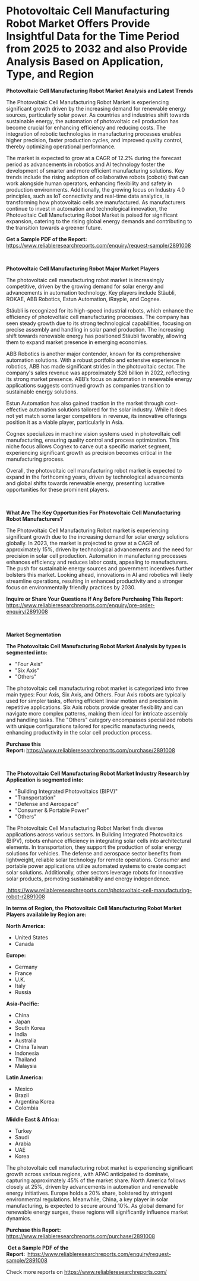 <p><h1>Photovoltaic Cell Manufacturing Robot Market Offers Provide Insightful Data for the Time Period from 2025 to 2032 and also Provide Analysis Based on Application, Type, and Region</h1></p><p><strong>Photovoltaic Cell Manufacturing Robot Market Analysis and Latest Trends</strong></p>
<p><p>The Photovoltaic Cell Manufacturing Robot Market is experiencing significant growth driven by the increasing demand for renewable energy sources, particularly solar power. As countries and industries shift towards sustainable energy, the automation of photovoltaic cell production has become crucial for enhancing efficiency and reducing costs. The integration of robotic technologies in manufacturing processes enables higher precision, faster production cycles, and improved quality control, thereby optimizing operational performance.</p><p>The market is expected to grow at a CAGR of 12.2% during the forecast period as advancements in robotics and AI technology foster the development of smarter and more efficient manufacturing solutions. Key trends include the rising adoption of collaborative robots (cobots) that can work alongside human operators, enhancing flexibility and safety in production environments. Additionally, the growing focus on Industry 4.0 principles, such as IoT connectivity and real-time data analytics, is transforming how photovoltaic cells are manufactured. As manufacturers continue to invest in automation and technological innovation, the Photovoltaic Cell Manufacturing Robot Market is poised for significant expansion, catering to the rising global energy demands and contributing to the transition towards a greener future.</p></p>
<p><strong>Get a Sample PDF of the Report:&nbsp;</strong> <a href="https://www.reliableresearchreports.com/enquiry/request-sample/2891008?utm_campaign=2203&utm_medium=2&utm_source=Github&utm_content=ia&utm_term=14032025&utm_id=photovoltaic-cell-manufacturing-robot">https://www.reliableresearchreports.com/enquiry/request-sample/2891008</a></p>
<p>&nbsp;</p>
<p><strong>Photovoltaic Cell Manufacturing Robot Major Market Players</strong></p>
<p><p>The photovoltaic cell manufacturing robot market is increasingly competitive, driven by the growing demand for solar energy and advancements in automation technology. Key players include Stäubli, ROKAE, ABB Robotics, Estun Automation, iRayple, and Cognex.</p><p>Stäubli is recognized for its high-speed industrial robots, which enhance the efficiency of photovoltaic cell manufacturing processes. The company has seen steady growth due to its strong technological capabilities, focusing on precise assembly and handling in solar panel production. The increasing shift towards renewable energy has positioned Stäubli favorably, allowing them to expand market presence in emerging economies.</p><p>ABB Robotics is another major contender, known for its comprehensive automation solutions. With a robust portfolio and extensive experience in robotics, ABB has made significant strides in the photovoltaic sector. The company's sales revenue was approximately $26 billion in 2022, reflecting its strong market presence. ABB’s focus on automation in renewable energy applications suggests continued growth as companies transition to sustainable energy solutions.</p><p>Estun Automation has also gained traction in the market through cost-effective automation solutions tailored for the solar industry. While it does not yet match some larger competitors in revenue, its innovative offerings position it as a viable player, particularly in Asia.</p><p>Cognex specializes in machine vision systems used in photovoltaic cell manufacturing, ensuring quality control and process optimization. This niche focus allows Cognex to carve out a specific market segment, experiencing significant growth as precision becomes critical in the manufacturing process.</p><p>Overall, the photovoltaic cell manufacturing robot market is expected to expand in the forthcoming years, driven by technological advancements and global shifts towards renewable energy, presenting lucrative opportunities for these prominent players.</p></p>
<p>&nbsp;</p>
<p><strong>What Are The Key Opportunities For Photovoltaic Cell Manufacturing Robot Manufacturers?</strong></p>
<p><p>The Photovoltaic Cell Manufacturing Robot market is experiencing significant growth due to the increasing demand for solar energy solutions globally. In 2023, the market is projected to grow at a CAGR of approximately 15%, driven by technological advancements and the need for precision in solar cell production. Automation in manufacturing processes enhances efficiency and reduces labor costs, appealing to manufacturers. The push for sustainable energy sources and government incentives further bolsters this market. Looking ahead, innovations in AI and robotics will likely streamline operations, resulting in enhanced productivity and a stronger focus on environmentally friendly practices by 2030.</p></p>
<p><strong>Inquire or Share Your Questions If Any Before Purchasing This Report:</strong> <a href="https://www.reliableresearchreports.com/enquiry/pre-order-enquiry/2891008?utm_campaign=2203&utm_medium=2&utm_source=Github&utm_content=ia&utm_term=14032025&utm_id=photovoltaic-cell-manufacturing-robot">https://www.reliableresearchreports.com/enquiry/pre-order-enquiry/2891008</a></p>
<p>&nbsp;</p>
<p><strong>Market Segmentation</strong></p>
<p><strong>The Photovoltaic Cell Manufacturing Robot Market Analysis by types is segmented into:</strong></p>
<p><ul><li>"Four Axis"</li><li>"Six Axis"</li><li>"Others"</li></ul></p>
<p><p>The photovoltaic cell manufacturing robot market is categorized into three main types: Four Axis, Six Axis, and Others. Four Axis robots are typically used for simpler tasks, offering efficient linear motion and precision in repetitive applications. Six Axis robots provide greater flexibility and can navigate more complex patterns, making them ideal for intricate assembly and handling tasks. The "Others" category encompasses specialized robots with unique configurations tailored for specific manufacturing needs, enhancing productivity in the solar cell production process.</p></p>
<p><strong>Purchase this Report:&nbsp;</strong><a href="https://www.reliableresearchreports.com/purchase/2891008?utm_campaign=2203&utm_medium=2&utm_source=Github&utm_content=ia&utm_term=14032025&utm_id=photovoltaic-cell-manufacturing-robot">https://www.reliableresearchreports.com/purchase/2891008</a></p>
<p>&nbsp;</p>
<p><strong>The Photovoltaic Cell Manufacturing Robot Market Industry Research by Application is segmented into:</strong></p>
<p><ul><li>"Building Integrated Photovoltaics (BIPV)"</li><li>"Transportation"</li><li>"Defense and Aerospace"</li><li>"Consumer & Portable Power"</li><li>"Others"</li></ul></p>
<p><p>The Photovoltaic Cell Manufacturing Robot Market finds diverse applications across various sectors. In Building Integrated Photovoltaics (BIPV), robots enhance efficiency in integrating solar cells into architectural elements. In transportation, they support the production of solar energy solutions for vehicles. The defense and aerospace sector benefits from lightweight, reliable solar technology for remote operations. Consumer and portable power applications utilize automated systems to create compact solar solutions. Additionally, other sectors leverage robots for innovative solar products, promoting sustainability and energy independence.</p></p>
<p><a href="https://www.reliableresearchreports.com/photovoltaic-cell-manufacturing-robot-r2891008?utm_campaign=2203&utm_medium=2&utm_source=Github&utm_content=ia&utm_term=14032025&utm_id=photovoltaic-cell-manufacturing-robot">&nbsp;https://www.reliableresearchreports.com/photovoltaic-cell-manufacturing-robot-r2891008</a></p>
<p><strong>In terms of Region, the Photovoltaic Cell Manufacturing Robot Market Players available by Region are:</strong></p>
<p>
    <p> <strong> North America: </strong>
        <ul>
            <li>United States</li>
            <li>Canada</li>
        </ul>
        </p> 
    <p> <strong> Europe: </strong>
        <ul>
            <li>Germany</li>
            <li>France</li>
            <li>U.K.</li>
            <li>Italy</li>
            <li>Russia</li>
        </ul>
        </p> 
    <p> <strong> Asia-Pacific: </strong>
        <ul>
            <li>China</li>
            <li>Japan</li>
            <li>South Korea</li>
            <li>India</li>
            <li>Australia</li>
            <li>China Taiwan</li>
            <li>Indonesia</li>
            <li>Thailand</li>
            <li>Malaysia</li>
        </ul>
        </p> 
    <p> <strong> Latin America: </strong>
        <ul>
            <li>Mexico</li>
            <li>Brazil</li>
            <li>Argentina Korea</li>
            <li>Colombia</li>
        </ul>
        </p> 
    <p> <strong> Middle East & Africa: </strong>
        <ul>
            <li>Turkey</li>
            <li>Saudi</li>
            <li>Arabia</li>
            <li>UAE</li>
            <li>Korea</li>
        </ul>
    </p>
    </p>
<p><p>The photovoltaic cell manufacturing robot market is experiencing significant growth across various regions, with APAC anticipated to dominate, capturing approximately 45% of the market share. North America follows closely at 25%, driven by advancements in automation and renewable energy initiatives. Europe holds a 20% share, bolstered by stringent environmental regulations. Meanwhile, China, a key player in solar manufacturing, is expected to secure around 10%. As global demand for renewable energy surges, these regions will significantly influence market dynamics.</p></p>
<p><strong>Purchase this Report: </strong><a href="https://www.reliableresearchreports.com/purchase/2891008?utm_campaign=2203&utm_medium=2&utm_source=Github&utm_content=ia&utm_term=14032025&utm_id=photovoltaic-cell-manufacturing-robot">https://www.reliableresearchreports.com/purchase/2891008</a></p>
<p>&nbsp;<strong>Get a Sample PDF of the Report:&nbsp;&nbsp;</strong><a href="https://www.reliableresearchreports.com/enquiry/request-sample/2891008?utm_campaign=2203&utm_medium=2&utm_source=Github&utm_content=ia&utm_term=14032025&utm_id=photovoltaic-cell-manufacturing-robot">https://www.reliableresearchreports.com/enquiry/request-sample/2891008</a></p>
<p><strong></strong></p>
<p>Check more reports on <a href="https://www.reliableresearchreports.com/?utm_campaign=2203&utm_medium=2&utm_source=Github&utm_content=ia&utm_term=14032025&utm_id=photovoltaic-cell-manufacturing-robot">https://www.reliableresearchreports.com/</a></p>